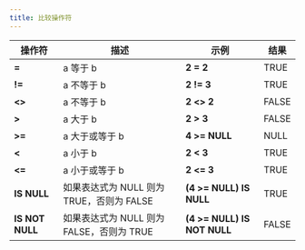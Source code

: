 ```yaml
---
title: 比较操作符
---
```


| 操作符                     | 描述                                       | 示例                        | 结果   |
|----------------------------|--------------------------------------------|-----------------------------|--------|
| **=**                     | a 等于 b                                   | **2 = 2**                   | TRUE   |
| **!=**                    | a 不等于 b                                 | **2 != 3**                  | TRUE   |
| **<\>**                   | a 不等于 b                                 | **2 <\> 2**                 | FALSE  |
| **>**                     | a 大于 b                                   | **2 > 3**                   | FALSE  |
| **>=**                    | a 大于或等于 b                             | **4 >= NULL**               | NULL   |
| **<**                     | a 小于 b                                   | **2 < 3**                   | TRUE   |
| **<=**                    | a 小于或等于 b                             | **2 <= 3**                  | TRUE   |
| **IS NULL**               | 如果表达式为 NULL 则为 TRUE，否则为 FALSE   | **(4 >= NULL) IS NULL**     | TRUE   |
| **IS NOT NULL**           | 如果表达式为 NULL 则为 FALSE，否则为 TRUE  | **(4 >= NULL) IS NOT NULL** | FALSE  |